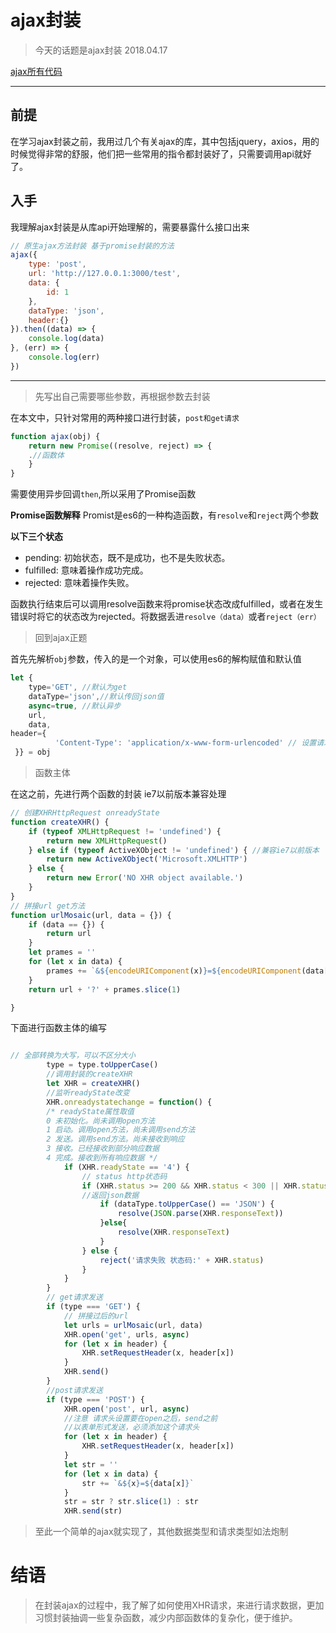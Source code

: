 # ajax封装
>  今天的话题是ajax封装 2018.04.17

[ajax所有代码]('./ajax2018-04-17.js' "ajax所有代码")

------------
## 前提
在学习ajax封装之前，我用过几个有关ajax的库，其中包括jquery，axios，用的时候觉得非常的舒服，他们把一些常用的指令都封装好了，只需要调用api就好了。
## 入手
我理解ajax封装是从库api开始理解的，需要暴露什么接口出来
```javascript
// 原生ajax方法封装 基于promise封装的方法
ajax({
    type: 'post',
    url: 'http://127.0.0.1:3000/test',
    data: {
        id: 1
    },
    dataType: 'json',
    header:{}
}).then((data) => {
    console.log(data)
}, (err) => {
    console.log(err)
})
```

------------


> 先写出自己需要哪些参数，再根据参数去封装

在本文中，只针对常用的两种接口进行封装，`post和get请求`
``` javascript
function ajax(obj) {
    return new Promise((resolve, reject) => {
	.//函数体
	}
}
```
需要使用异步回调`then`,所以采用了Promise函数

**Promise函数解释**
Promist是es6的一种构造函数，有` resolve `和` reject `两个参数

**以下三个状态**
- pending: 初始状态，既不是成功，也不是失败状态。
- fulfilled: 意味着操作成功完成。
- rejected: 意味着操作失败。

函数执行结束后可以调用resolve函数来将promise状态改成fulfilled，或者在发生错误时将它的状态改为rejected。将数据丢进`resolve（data）`或者`reject（err）`
> 回到ajax正题

首先先解析`obj`参数，传入的是一个对象，可以使用es6的解构赋值和默认值
```javascript
let {
	type='GET', //默认为get
	dataType='json',//默认传回json值
	async=true, //默认异步
	url,
	data,
header={
          'Content-Type': 'application/x-www-form-urlencoded' // 设置请求头
 }} = obj
```
> 函数主体

在这之前，先进行两个函数的封装
 ie7以前版本兼容处理
```javascript
// 创建XHRHttpRequest onreadyState
function createXHR() {
    if (typeof XMLHttpRequest != 'undefined') {
        return new XMLHttpRequest()
    } else if (typeof ActiveXObject != 'undefined') { //兼容ie7以前版本
        return new ActiveXObject('Microsoft.XMLHTTP')
    } else {
        return new Error('NO XHR object available.')
    }
}
// 拼接url get方法
function urlMosaic(url, data = {}) {
    if (data == {}) {
        return url
    }
    let prames = ''
    for (let x in data) {
        prames += `&${encodeURIComponent(x)}=${encodeURIComponent(data[x])}`
    }
    return url + '?' + prames.slice(1)

}
```
下面进行函数主体的编写
```javascript

// 全部转换为大写，可以不区分大小
        type = type.toUpperCase()
		//调用封装的createXHR
        let XHR = createXHR()
		//监听readyState改变
        XHR.onreadystatechange = function() {
		/* readyState属性取值
		0 未初始化。尚未调用open方法
		1 启动。调用open方法，尚未调用send方法
		2 发送。调用send方法。尚未接收到响应
		3 接收。已经接收到部分响应数据
		4 完成。接收到所有响应数据 */
            if (XHR.readyState == '4') {
                // status http状态码
                if (XHR.status >= 200 && XHR.status < 300 || XHR.status === '304') {
				//返回json数据
                    if (dataType.toUpperCase() == 'JSON') {
                        resolve(JSON.parse(XHR.responseText))
                    }else{
					    resolve(XHR.responseText)
					}
                } else {
                    reject('请求失败 状态码:' + XHR.status)
                }
            }
        }
        // get请求发送
        if (type === 'GET') {
            // 拼接过后的url
            let urls = urlMosaic(url, data)
            XHR.open('get', urls, async)
            for (let x in header) {
                XHR.setRequestHeader(x, header[x])
            }
            XHR.send()
        }
		//post请求发送
        if (type === 'POST') {
            XHR.open('post', url, async)
			//注意 请求头设置要在open之后，send之前
			//以表单形式发送，必须添加这个请求头
            for (let x in header) {
                XHR.setRequestHeader(x, header[x])
            }
            let str = ''
            for (let x in data) {
                str += `&${x}=${data[x]}`
            }
            str = str ? str.slice(1) : str
            XHR.send(str)
```
> 至此一个简单的ajax就实现了，其他数据类型和请求类型如法炮制

# 结语
> 在封装ajax的过程中，我了解了如何使用XHR请求，来进行请求数据，更加习惯封装抽调一些复杂函数，减少内部函数体的复杂化，便于维护。
